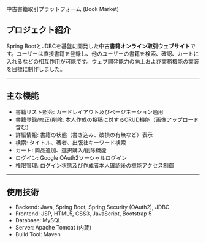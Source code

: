 中古書籍取引プラットフォーム (Book Market)

## プロジェクト紹介

Spring BootとJDBCを基盤に開発した**中古書籍オンライン取引ウェブサイト**です。ユーザーは直接書籍を登録し、他のユーザーの書籍を検索、確認、カートに入れるなどの相互作用が可能です。ウェブ開発能力の向上および実務機能の実装を目標に制作しました。

---

## 主な機能

* 書籍リスト照会: カードレイアウト及びページネーション適用
* 書籍登録/修正/削除: 本人作成の投稿に対するCRUD機能（画像アップロード含む）
* 詳細情報: 書籍の状態（書き込み、破損の有無など）表示
* 検索: タイトル、著者、出版社キーワード検索
* カート: 商品追加、選択購入/削除機能
* ログイン: Google OAuth2ソーシャルログイン
* 権限管理: ログイン状態及び作成者本人確認後の機能アクセス制御

---

## 使用技術

* Backend: Java, Spring Boot, Spring Security (OAuth2), JDBC
* Frontend: JSP, HTML5, CSS3, JavaScript, Bootstrap 5
* Database: MySQL
* Server: Apache Tomcat (内蔵)
* Build Tool: Maven
